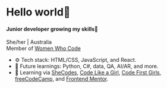 <h1>Hello world👋</h1>
<h4>Junior developer growing my skills🌱</h4>
<p>She/her | Australia
  <br>
  Member of <a href="https://www.womenwhocode.com" target="_blank">Women Who Code</a></p>
<ul>
  <li>
    ⚙️ Tech stack: HTML/CSS, JavaScript, and React.
  </li>
  <li>🦋 Future learnings: Python, C#, data, QA, AI/AR, and more.</li>
  <li>💪 Learning via <a href="https://www.shecodes.io" target="_blank">SheCodes</a>, <a href="https://www.codelikeagirl.com" target="_blank">Code Like a Girl</a>, <a href="https://www.codefirstgirls.com" target="_blank">Code First Girls</a>, <a href="https://www.freecodecamp.org" target="_blank">freeCodeCamp</a>, and <a href="https://www.frontendmentor.io" target="_blank">Frontend Mentor</a>.</li>
</ul>


<!---
naomidewys/naomidewys is a ✨ special ✨ repository because its `README.md` (this file) appears on your GitHub profile.
You can click the Preview link to take a look at your changes.
--->
